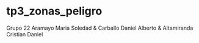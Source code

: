 # tp3_zonas_peligro
Grupo 22
Aramayo Maria Soledad & Carballo Daniel Alberto & Altamiranda Cristian Daniel
